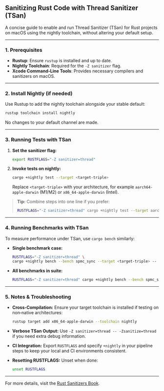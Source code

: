 ## Sanitizing Rust Code with Thread Sanitizer (TSan)

A concise guide to enable and run Thread Sanitizer (TSan) for Rust projects on macOS using the nightly toolchain, without altering your default setup.

---

### 1. Prerequisites

* **Rustup**: Ensure `rustup` is installed and up to date.
* **Nightly Toolchain**: Required for the `-Z sanitizer` flag.
* **Xcode Command‑Line Tools**: Provides necessary compilers and sanitizers on macOS.

---

### 2. Install Nightly (if needed)

Use Rustup to add the nightly toolchain alongside your stable default:

```bash
rustup toolchain install nightly
```

No changes to your default channel are made.

---

### 3. Running Tests with TSan

1. **Set the sanitizer flag:**

   ```bash
   export RUSTFLAGS="-Z sanitizer=thread"
   ```
2. **Invoke tests on nightly:**

   ```bash
   cargo +nightly test --target <target-triple>
   ```

   Replace `<target-triple>` with your architecture, for example `aarch64-apple-darwin` (M1/M2) or `x86_64-apple-darwin` (Intel).

> **Tip:** Combine steps into one line if you prefer:
>
> ```bash
> RUSTFLAGS="-Z sanitizer=thread" cargo +nightly test --target aarch64-apple-darwin
> ```

---

### 4. Running Benchmarks with TSan

To measure performance under TSan, use `cargo bench` similarly:

* **Single benchmark case:**

  ```bash
  RUSTFLAGS="-Z sanitizer=thread" \
  cargo +nightly bench --bench spmc_sync --target <target-triple> -- SpmcSync/Cons-4_Cap-1_Items-100000
  ```

* **All benchmarks in suite:**

  ```bash
  RUSTFLAGS="-Z sanitizer=thread" cargo +nightly bench --bench spmc_sync --target <target-triple>
  ```

---

### 5. Notes & Troubleshooting

* **Cross‑Compilation:** Ensure your target toolchain is installed if testing on non‑native architectures:

  ```bash
  rustup target add x86_64-apple-darwin --toolchain nightly
  ```

* **Verbose TSan Output:** Use `-Z sanitizer=thread -- -Zsanitize=thread` if you need extra debug information.

* **CI Integration:** Export `RUSTFLAGS` and specify `+nightly` in your pipeline steps to keep your local and CI environments consistent.

* **Resetting RUSTFLAGS:** Unset when done:

  ```bash
  unset RUSTFLAGS
  ```

---

For more details, visit the [Rust Sanitizers Book](https://doc.rust-lang.org/unstable-book/compiler-flags/sanitizer.html).
